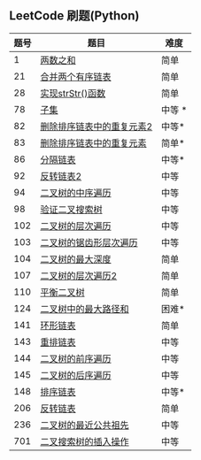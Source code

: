 ## LeetCode 刷题(Python)

| 题号 |题目| 难度 |
| ---  | --- | --- |
| 1    |[两数之和](./code/1-two_sum.py) | 简单 |
| 21   |[合并两个有序链表](./code/21-merge_two_sorted_lists.py)|简单|
| 28    |[实现strStr()函数](./code/28-strStr.py)|简单|
| 78    |[子集](./code/78-subset.py)|中等 *|
 82     |[删除排序链表中的重复元素2](./code/82-remove_duplicates_from_sorted_list_2.py)|中等*|
| 83    |[删除排序链表中的重复元素](./code/83-remove_duplicates_from_sorted_list.py)|简单*|
| 86    |[分隔链表](./code/86-partition_list.py)|中等*|
|92     |[反转链表2](./code/92-reverse_linked_list_2.py)|中等|
| 94   |[二叉树的中序遍历](./code/94-inorder_traversal.py) |中等|
| 98    |[验证二叉搜索树](./code/98-validate_binary_search_tree.py) |中等|
|102   |[二叉树的层次遍历](./code/102-levelorder_traversal.py)   |中等|
| 103  |[二叉树的锯齿形层次遍历](./code/103-zigzag_levelorder_traversal.py)|中等|
| 104   |[二叉树的最大深度](./code/104-maximum_depth.py)|简单|
| 107   |[二叉树的层次遍历2](./code/107-levelorder_traversal_2.py)|简单|
|110    |[平衡二叉树](./code/110-balanced_binary_tree.py)|简单|
|124    |[二叉树中的最大路径和](./code/124-maximum_path_sum.py)|困难*|
| 141   |[环形链表](./code/141-linked_list_cycle.py)|简单|
|  143  |[重排链表](./code/143-reorder_list.py) |中等|
| 144   |[二叉树的前序遍历](./code/144-preorder_traversal.py) |中等|
| 145   |[二叉树的后序遍历](./code/145-postorder_traversal.py) |中等|
| 148   |[排序链表](./code/148-sort_list.py)|中等*|
|   206 |[反转链表](./code/206-reverse_linked_list.py)|简单|
|236    |[二叉树的最近公共祖先](./code/236-lowest_common_ancestor.py)|中等|
| 701 |[二叉搜索树的插入操作](./code/701-insert_into_a_binary_search_tree.py)|中等|
